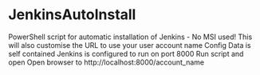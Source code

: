 # JenkinsAutoInstall
PowerShell script for automatic installation of Jenkins - No MSI used!
This will also customise the URL to use your user account name 
Config Data is self contained 
Jenkins is configured to run on port 8000
Run script and open Open browser to http://localhost:8000/account_name
